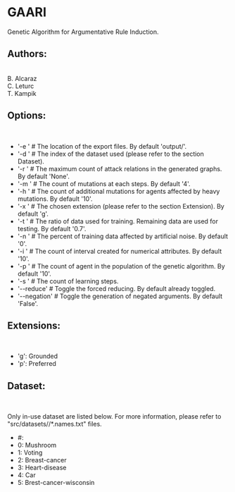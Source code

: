 # GAARI
Genetic Algorithm for Argumentative Rule Induction.

<h2>Authors:</h2><br>
B. Alcaraz<br>
C. Leturc<br>
T. Kampik<br>

<h2>Options:</h2><br>
<ul>
  <li>'-e <export_file>'  # The location of the export files. By default 'output/'.</li>
  <li>'-d <dataset>'  # The index of the dataset used (please refer to the section Dataset).</li>
  <li>'-r <max_size>'  # The maximum count of attack relations in the generated graphs. By default 'None'.</li>
  <li>'-m <mutation_intensity>'  # The count of mutations at each steps. By default '4'.</li>
  <li>'-h <heavy_mutation_intensity>'  # The count of additional mutations for agents affected by heavy mutations. By default '10'.</li>
  <li>'-x <extension>'  # The chosen extension (please refer to the section Extension). By default 'g'.</li>
  <li>'-t <train_test_ratio>'  # The ratio of data used for training. Remaining data are used for testing. By default '0.7'.</li>
  <li>'-n <noise_percent>'  # The percent of training data affected by artificial noise. By default '0'.</li>
  <li>'-i <numerical_interpolation>'  # The count of interval created for numerical attributes. By default '10'.</li>
  <li>'-p <population_size>'  # The count of agent in the population of the genetic algorithm. By default '10'.</li>
  <li>'-s <steps>'  # The count of learning steps.</li>
  <li>'--reduce'  # Toggle the forced reducing. By default already toggled.</li>
  <li>'--negation'  # Toggle the generation of negated arguments. By default 'False'.</li>
</ul>

<h2>Extensions:</h2><br>
<ul>
  <li>'g': Grounded
  <li>'p': Preferred</li>
</ul>

<h2>Dataset:</h2><br>
<p>Only in-use dataset are listed below. For more information, please refer to "src/datasets/<name>/*.names.txt" files.</p>
<ul>
  <li>#: <name>
  <li>0: Mushroom</li>
  <li>1: Voting</li>
  <li>2: Breast-cancer</li>
  <li>3: Heart-disease</li>
  <li>4: Car</li>
  <li>5: Brest-cancer-wisconsin</li>
</ul>
